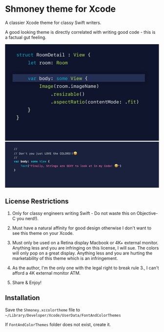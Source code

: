 # Shmoney theme for Xcode
A classier Xcode theme for classy Swift writers.

A good looking theme is directly correlated with writing good code - this is a factual gut feeling.

![](ShmoneyThemePreview.jpeg)
![](StringPreview.png)



## License Restrictions
1. Only for classy engineers writing Swift - Do not waste this on Objective-C you nerd!).

2. Must have a natural affinity for good design otherwise I don't want to see this theme on your Xcode.

3. Must only be used on a Retina display Macbook or 4K+ external monitor. Anything less and you are infringing on this license, I will sue. The colors will only pop on a great display. Anything less and you are hurting the marketability of this theme which is an infringement.

4. As the author, I'm the only one with the legal right to break rule 3., I can't afford a 4K external monitor ATM.

5. Share & Enjoy!

## Installation
Save the `Shmoney.xccolortheme` file to `~/Library/Developer/Xcode/UserData/FontAndColorThemes`

If `FontAndColorThemes` folder does not exist, create it.
